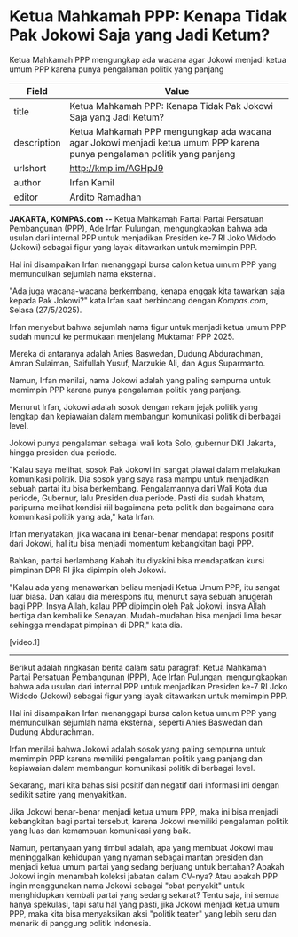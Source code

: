 # Ketua Mahkamah PPP: Kenapa Tidak Pak Jokowi Saja yang Jadi Ketum?

Ketua Mahkamah PPP mengungkap ada wacana agar Jokowi menjadi ketua umum PPP karena punya pengalaman politik yang panjang

| Field       | Value                                                       |
|-------------|-------------------------------------------------------------|
| title       | Ketua Mahkamah PPP: Kenapa Tidak Pak Jokowi Saja yang Jadi Ketum? |
| description | Ketua Mahkamah PPP mengungkap ada wacana agar Jokowi menjadi ketua umum PPP karena punya pengalaman politik yang panjang |
| urlshort    | http://kmp.im/AGHpJ9 |
| author      | Irfan Kamil |
| editor      | Ardito Ramadhan |

**JAKARTA, KOMPAS.com --** Ketua Mahkamah Partai Partai Persatuan Pembangunan (PPP), Ade Irfan Pulungan, mengungkapkan bahwa ada usulan dari internal PPP untuk menjadikan Presiden ke-7 RI Joko Widodo (Jokowi) sebagai figur yang layak ditawarkan untuk memimpin PPP.

Hal ini disampaikan Irfan menanggapi bursa calon ketua umum PPP yang memunculkan sejumlah nama eksternal.

\"Ada juga wacana-wacana berkembang, kenapa enggak kita tawarkan saja kepada Pak Jokowi?" kata Irfan saat berbincang dengan *Kompas.com*, Selasa (27/5/2025).

Irfan menyebut bahwa sejumlah nama figur untuk menjadi ketua umum PPP sudah muncul ke permukaan menjelang Muktamar PPP 2025.

Mereka di antaranya adalah Anies Baswedan, Dudung Abdurachman, Amran Sulaiman, Saifullah Yusuf, Marzukie Ali, dan Agus Suparmanto.

Namun, Irfan menilai, nama Jokowi adalah yang paling sempurna untuk memimpin PPP karena punya pengalaman politik yang panjang.

Menurut Irfan, Jokowi adalah sosok dengan rekam jejak politik yang lengkap dan kepiawaian dalam membangun komunikasi politik di berbagai level.

Jokowi punya pengalaman sebagai wali kota Solo, gubernur DKI Jakarta, hingga presiden dua periode.

"Kalau saya melihat, sosok Pak Jokowi ini sangat piawai dalam melakukan komunikasi politik. Dia sosok yang saya rasa mampu untuk menjadikan sebuah partai itu bisa berkembang. Pengalamannya dari Wali Kota dua periode, Gubernur, lalu Presiden dua periode. Pasti dia sudah khatam, paripurna melihat kondisi riil bagaimana peta politik dan bagaimana cara komunikasi politik yang ada," kata Irfan.

Irfan menyatakan, jika wacana ini benar-benar mendapat respons positif dari Jokowi, hal itu bisa menjadi momentum kebangkitan bagi PPP.

Bahkan, partai berlambang Kabah itu diyakini bisa mendapatkan kursi pimpinan DPR RI jika dipimpin oleh Jokowi.

"Kalau ada yang menawarkan beliau menjadi Ketua Umum PPP, itu sangat luar biasa. Dan kalau dia merespons itu, menurut saya sebuah anugerah bagi PPP. Insya Allah, kalau PPP dipimpin oleh Pak Jokowi, insya Allah bertiga dan kembali ke Senayan. Mudah-mudahan bisa menjadi lima besar sehingga mendapat pimpinan di DPR," kata dia.

\[video.1\]

---
Berikut adalah ringkasan berita dalam satu paragraf: Ketua Mahkamah Partai Persatuan Pembangunan (PPP), Ade Irfan Pulungan, mengungkapkan bahwa ada usulan dari internal PPP untuk menjadikan Presiden ke-7 RI Joko Widodo (Jokowi) sebagai figur yang layak ditawarkan untuk memimpin PPP.

 Hal ini disampaikan Irfan menanggapi bursa calon ketua umum PPP yang memunculkan sejumlah nama eksternal, seperti Anies Baswedan dan Dudung Abdurachman.

 Irfan menilai bahwa Jokowi adalah sosok yang paling sempurna untuk memimpin PPP karena memiliki pengalaman politik yang panjang dan kepiawaian dalam membangun komunikasi politik di berbagai level.



Sekarang, mari kita bahas sisi positif dan negatif dari informasi ini dengan sedikit satire yang menyakitkan.

 Jika Jokowi benar-benar menjadi ketua umum PPP, maka ini bisa menjadi kebangkitan bagi partai tersebut, karena Jokowi memiliki pengalaman politik yang luas dan kemampuan komunikasi yang baik.

 Namun, pertanyaan yang timbul adalah, apa yang membuat Jokowi mau meninggalkan kehidupan yang nyaman sebagai mantan presiden dan menjadi ketua umum partai yang sedang berjuang untuk bertahan? Apakah Jokowi ingin menambah koleksi jabatan dalam CV-nya? Atau apakah PPP ingin menggunakan nama Jokowi sebagai "obat penyakit" untuk menghidupkan kembali partai yang sedang sekarat? Tentu saja, ini semua hanya spekulasi, tapi satu hal yang pasti, jika Jokowi menjadi ketua umum PPP, maka kita bisa menyaksikan aksi "politik teater" yang lebih seru dan menarik di panggung politik Indonesia.
